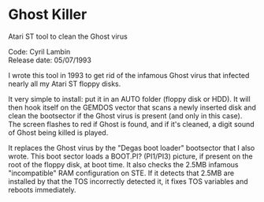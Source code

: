 # Ghost Killer
Atari ST tool to clean the Ghost virus

Code: Cyril Lambin  
Release date: 05/07/1993

I wrote this tool in 1993 to get rid of the infamous Ghost virus that infected nearly all my Atari ST floppy disks.

It very simple to install: put it in an AUTO folder (floppy disk or HDD).
It will then hook itself on the GEMDOS vector that scans a newly inserted disk and clean the bootsector if the Ghost virus is present (and only in this case).
The screen flashes to red if Ghost is found, and if it's cleaned, a digit sound of Ghost being killed is played.

It replaces the Ghost virus by the "Degas boot loader" bootsector that I also wrote.
This boot sector loads a BOOT.PI? (PI1/PI3) picture, if present on the root of the floppy disk, at boot time.
It also checks the 2.5MB infamous "incompatible" RAM configuration on STE. If it detects that 2.5MB are installed by that the TOS incorrectly detected it, it fixes TOS variables and reboots immediately.
